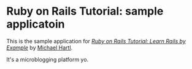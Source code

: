 # Ruby on Rails Tutorial: sample applicatoin

This is the sample application for
[*Ruby on Rails Tutorial: Learn Rails by Example*](http://railstutorial.org/)
by [Michael Hartl](http://michaelhartl.com/).

It's a microblogging platform yo.